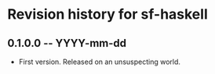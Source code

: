 # Revision history for sf-haskell

## 0.1.0.0 -- YYYY-mm-dd

* First version. Released on an unsuspecting world.
